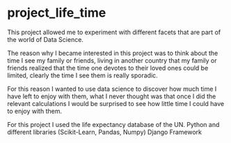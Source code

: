 # project_life_time

This project allowed me to experiment with different facets that are part of the world of Data Science. 

The reason why I became interested in this project was to think about the time I see my family or friends, living in another country that my family or friends realized that the time one devotes to their loved ones could be limited, clearly the time I see them is really sporadic. 

For this reason I wanted to use data science to discover how much time I have left to enjoy with them, what I never thought was that once I did the relevant calculations I would be surprised to see how little time I could have to enjoy with them. 

For this project I used the life expectancy database of the UN.
Python and different libraries (Scikit-Learn, Pandas, Numpy)
Django Framework


